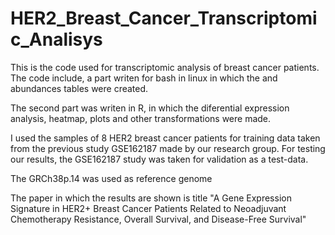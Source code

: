 # HER2_Breast_Cancer_Transcriptomic_Analisys
This is the code used for transcriptomic analysis of breast cancer patients. The code include, a part writen for bash in linux in which the
and abundances tables were created.

The second part was writen in R, in which the diferential expression analysis, heatmap, plots and other transformations were made.

I used the samples of 8 HER2 breast cancer patients for training data taken from the previous study GSE162187 made by our research group. For testing our results, the GSE162187 study was taken for validation as a test-data.

The GRCh38p.14 was used as reference genome

The paper in which the results are shown is title "A Gene Expression Signature in HER2+ Breast Cancer Patients Related to Neoadjuvant Chemotherapy Resistance, Overall Survival, and Disease-Free Survival"
